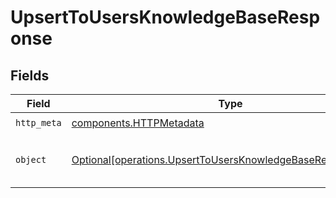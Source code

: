 # UpsertToUsersKnowledgeBaseResponse


## Fields

| Field                                                                                                                            | Type                                                                                                                             | Required                                                                                                                         | Description                                                                                                                      | Example                                                                                                                          |
| -------------------------------------------------------------------------------------------------------------------------------- | -------------------------------------------------------------------------------------------------------------------------------- | -------------------------------------------------------------------------------------------------------------------------------- | -------------------------------------------------------------------------------------------------------------------------------- | -------------------------------------------------------------------------------------------------------------------------------- |
| `http_meta`                                                                                                                      | [components.HTTPMetadata](../../models/components/httpmetadata.md)                                                               | :heavy_check_mark:                                                                                                               | N/A                                                                                                                              |                                                                                                                                  |
| `object`                                                                                                                         | [Optional[operations.UpsertToUsersKnowledgeBaseResponseBody]](../../models/operations/upserttousersknowledgebaseresponsebody.md) | :heavy_minus_sign:                                                                                                               | Successful operation                                                                                                             | {<br/>"status": "success"<br/>}                                                                                                  |
